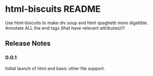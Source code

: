 # html-biscuits README

Use html-biscuits to make div soup and html spaghetti more digetible. Annotate ALL the end tags (that have relevant attributes)!!!

## Release Notes

### 0.0.1

Initial launch of html and basic other file support.
